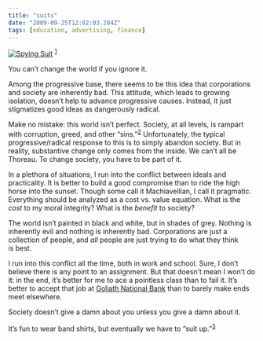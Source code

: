 ```yaml
---
title: "suits"
date: "2009-09-25T12:02:03.284Z"
tags: [education, advertising, finance]
---
```


<div class="image small flow left">
  <a href="http://www.flickr.com/photos/23912576@N05/2962194797"><img src="http://newlyancient.com/user/files/upload/suit_camera-20090125-181507.png" alt="Spying Suit"></a>
  <sup class="footnote-link" id="footnote-link-161-1"><a href="http://newlyancient.com/2009/01/25/suits#footnote-161-1" rel="footnote">1</a></sup>
</div>
<p>You can&#x2019;t change the world if you ignore&#xA0;it.</p>
<p>Among the progressive base, there seems to be this idea that corporations and society are inherently bad. This attitude, which leads to growing isolation, doesn&#x2019;t help to advance progressive causes. Instead, it just stigmatizes good ideas as dangerously&#xA0;radical.</p>
<p>Make no mistake: this world isn&#x2019;t perfect. Society, at all levels, is rampart with corruption, greed, and other &#x201C;sins.&#x201D;<sup class="footnote-link" id="footnote-link-161-2"><a href="http://newlyancient.com/2009/01/25/suits#footnote-161-2" rel="footnote">2</a></sup> Unfortunately, the typical progressive/radical response to this is to simply abandon society. But in reality, substantive change only comes from the inside. We can&#x2019;t all be Thoreau. To change society, you have to be part of&#xA0;it.</p>
<p>In a plethora of situations, I run into the conflict between ideals and practicality. It is better to build a good compromise than to ride the high horse into the sunset. Though some call it Machiavellian, I call it pragmatic. Everything should be analyzed as a cost vs. value equation. What is the <em>cost</em> to my moral integrity? What is the <em>benefit</em> to&#xA0;society?</p>
<p>The world isn&#x2019;t painted in black and white, but in shades of grey. Nothing is inherently evil and nothing is inherently bad. Corporations are just a collection of people, and <em>all</em> people are just trying to do what they think is&#xA0;best.</p>
<p>I run into this conflict all the time, both in work and school. Sure, I don&#x2019;t believe there is any point to an assignment. But that doesn&#x2019;t mean I won&#x2019;t do it: in the end, it&#x2019;s better for me to ace a pointless class than to fail it. It&#x2019;s better to accept that job at <a href="http://en.wikipedia.org/wiki/How_I_Met_Your_Mother">Goliath National Bank</a> than to barely make ends meet&#xA0;elsewhere.</p>
<p>Society doesn&#x2019;t give a damn about you unless you give a damn about&#xA0;it.</p>
<p>It&#x2019;s fun to wear band shirts, but eventually we have to &#x201C;suit up.&#x201D;<sup class="footnote-link" id="footnote-link-161-3"><a href="http://newlyancient.com/2009/01/25/suits#footnote-161-3" rel="footnote">3</a></sup></p>
